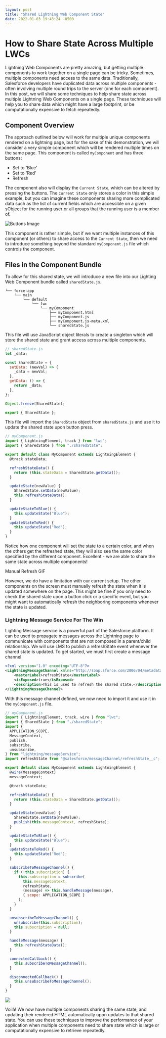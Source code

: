 ```yaml
---
layout: post
title: "Shared Lightning Web Component State"
date: 2022-01-03 19:43:24 -0500
---
```


# How to Share State Across Multiple LWCs

Lightning Web Components are pretty amazing, but getting multiple components to work together on a single page can be tricky. Sometimes, multiple components need access to the same data. Traditionally, Salesforce developers have duplicated data across multiple components - often involving multiple round trips to the server (one for each component). In this post, we will share some techniques to help share state across multiple Lightning Web Components on a single page. These techniques will help you to share data which might have a large footprint, or be computationally expensive to fetch repeatedly.

## Component Overview

The approach outlined below will work for multiple unique components rendered on a lightning page, but for the sake of this demonstration, we will consider a very simple component which will be rendered multiple times on the same page. This component is called `myComponent` and has three buttons:

- Set to 'Blue'
- Set to 'Red'
- Refresh

The component also will display the `Current State`, which can be altered by pressing the buttons. The `Current State` only stores a color in this simple example, but you can imagine these components sharing more complicated data such as the list of current fields which are accessible on a given sObject for the running user or all groups that the running user is a member of.

![Buttons Image](/images/sharedState/buttons.png)

This component is rather simple, but if we want multiple instances of this component (or others) to share access to the `Current State`, then we need to introduce something beyond the standard `myComponent.js` file which controls the component.

## Files in the Component Bundle

To allow for this shared state, we will introduce a new file into our Lighting Web Component bundle called `sharedState.js`.

```
└── force-app
    └── main
        └── default
            └── lwc
                └── myComponent
                    ├── myComponent.html
                    ├── myComponent.js
                    ├── myComponent.js-meta.xml
                    └── sharedState.js
```

This file will use JavaScript object literals to create a singleton
which will store the shared state and grant access across multiple
components.

```js
// sharedState.js
let _data;

const SharedState = {
  setData: (newVal) => {
    _data = newVal;
  },
  getData: () => {
    return _data;
  },
};

Object.freeze(SharedState);

export { SharedState };
```

This file will import the `SharedState` object from `sharedState.js` and use it to update the shared state upon button press.

```js
// myComponent.js
import { LightningElement, track } from "lwc";
import { SharedState } from "./sharedState";

export default class MyComponent extends LightningElement {
  @track stateData;

  refreshStateData() {
    return (this.stateData = SharedState.getData());
  }

  updateState(newValue) {
    SharedState.setData(newValue);
    this.refreshStateData();
  }

  updateStateToBlue() {
    this.updateState("Blue");
  }
  updateStateToRed() {
    this.updateState("Red");
  }
}
```

Notice how one component will set the state to a certain color, and when the others get the refreshed state, they will also see the same color specified by the different component. Excellent - we are able to share the same state across multiple components!

Manual Refresh GIF

However, we do have a limitation with our current setup. The other components on the screen must manually refresh the state when it is updated somewhere on the page. This might be fine if you only need to check the shared state upon a button click or a specific event, but you might want to automatically refresh the neighboring components whenever the state is updated.

### Lightning Message Service For The Win

Lighting Message service is a powerful part of the Salesforce platform. It can be used to propagate messages across the Lightning page to communicate with components that are not composed in a parent/child relationship. We will use LMS to publish a refreshState event whenever the shared state is updated. To get started, we must first create a message channel.

```xml
<?xml version="1.0" encoding="UTF-8"?>
<LightningMessageChannel xmlns="http://soap.sforce.com/2006/04/metadata">
    <masterLabel>refreshState</masterLabel>
    <isExposed>true</isExposed>
    <description>This is used to refresh the shared state.</description>
</LightningMessageChannel>
```

With this message channel defined, we now need to import it and use it in the `myComponent.js` file.

```js
// myComponent.js
import { LightningElement, track, wire } from "lwc";
import { SharedState } from "./sharedState";
import {
  APPLICATION_SCOPE,
  MessageContext,
  publish,
  subscribe,
  unsubscribe,
} from "lightning/messageService";
import refreshState from "@salesforce/messageChannel/refreshState__c";

export default class MyComponent extends LightningElement {
  @wire(MessageContext)
  messageContext;

  @track stateData;

  refreshStateData() {
    return (this.stateData = SharedState.getData());
  }

  updateState(newValue) {
    SharedState.setData(newValue);
    publish(this.messageContext, refreshState);
  }

  updateStateToBlue() {
    this.updateState("Blue");
  }
  updateStateToRed() {
    this.updateState("Red");
  }

  subscribeToMessageChannel() {
    if (!this.subscription) {
      this.subscription = subscribe(
        this.messageContext,
        refreshState,
        (message) => this.handleMessage(message),
        { scope: APPLICATION_SCOPE }
      );
    }
  }

  unsubscribeToMessageChannel() {
    unsubscribe(this.subscription);
    this.subscription = null;
  }

  handleMessage(message) {
    this.refreshStateData();
  }

  connectedCallback() {
    this.subscribeToMessageChannel();
  }

  disconnectedCallback() {
    this.unsubscribeToMessageChannel();
  }
}
```

![](/images/sharedState/autoRefresh.gif)

Voilà! We now have multiple components sharing the same state, and
updating their rendered HTML automatically upon updates to that
shared state. You can use these techniques to improve the
performance of your application when multiple components need to
share state which is large or computationally expensive to retrieve
repeatedly.
